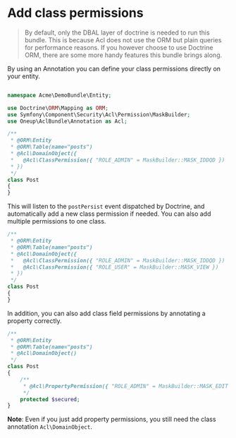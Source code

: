 # Add class permissions

> By default, only the DBAL layer of doctrine is needed to run this bundle. This is because Acl does not use the ORM but plain
queries for performance reasons. If you however choose to use Doctrine ORM, there are some more handy features this bundle
brings along.

By using an Annotation you can define your class permissions directly on your entity.

```php

namespace Acme\DemoBundle\Entity;

use Doctrine\ORM\Mapping as ORM;
use Symfony\Component\Security\Acl\Permission\MaskBuilder;
use Oneup\AclBundle\Annotation as Acl;

/**
 * @ORM\Entity
 * @ORM\Table(name="posts")
 * @Acl\DomainObject({
 *   @Acl\ClassPermission({ "ROLE_ADMIN" = MaskBuilder::MASK_IDDQD })
 * })
 */
class Post
{
}

```

This will listen to the `postPersist` event dispatched by Doctrine, and automatically add a new class permission if needed.
You can also add multiple permissions to one class.

```php
/**
 * @ORM\Entity
 * @ORM\Table(name="posts")
 * @Acl\DomainObject({
 *   @Acl\ClassPermission({ "ROLE_ADMIN" = MaskBuilder::MASK_IDDQD })
 *   @Acl\ClassPermission({ "ROLE_USER" = MaskBuilder::MASK_VIEW })
 * })
 */
class Post
{
}

```

In addition, you can also add class field permissions by annotating a property correctly.

```php
/**
 * @ORM\Entity
 * @ORM\Table(name="posts")
 * @Acl\DomainObject()
 */
class Post
{
    /**
     * @Acl\PropertyPermission({ "ROLE_ADMIN" = MaskBuilder::MASK_EDIT })
     */
    protected $secured;
}

```

**Note**: Even if you just add property permissions, you still need the class annotation `Acl\DomainObject`.